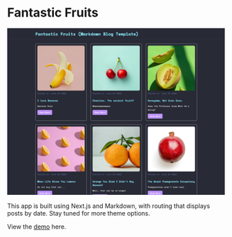 # Fantastic Fruits

![A screencap of the webpage for visual effect](https://github.com/kr1st1nagr03g3r/fantastic-fruits-react-markdown-blog/blob/main/public/images/global/fantastic-fruits-screencap.png?raw=true)

This app is built using Next.js and Markdown, with routing that displays posts by date. Stay tuned for more theme options.

View the [demo](https://fantastic-fruits-react-markdown-blog.vercel.app/) here.
